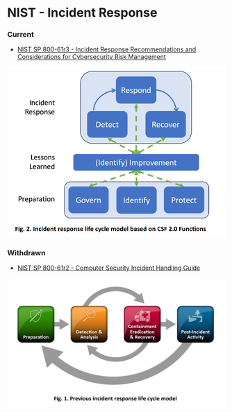 # NIST - Incident Response

### Current
- [NIST SP 800-61r3 - Incident Response Recommendations and Considerations for Cybersecurity Risk Management](https://nvlpubs.nist.gov/nistpubs/SpecialPublications/NIST.SP.800-61r3.pdf)

![Current incident response life cycle - CSF2.0](./files/NIST-800-61r3-IRLC.png)

### Withdrawn
- [NIST SP 800-61r2 - Computer Security Incident Handling Guide](https://nvlpubs.nist.gov/nistpubs/SpecialPublications/NIST.SP.800-61r2.pdf)

![Previous incident response life cycle model](./files/NIST-800-61r2-IRLC.png)